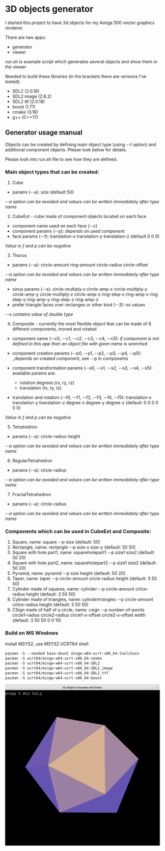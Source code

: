 # 3D objects generator

I started this project to have 3d objects for my Amiga 500 vector graphics renderer.

There are two apps:

- generator
- viewer 

run.sh is example script which generates several objects and show them in the viewer

Needed to build these libraries (in the brackets there are versions I've tested):

- SDL2 (2.0.18)
- SDL2 image (2.8.2)
- SDL2 ttf (2.0.18)
- boost (1.71)
- cmake (3.16)
- g++ (C++17)

## Generator usage manual

Objects can be created by defining main object type (using --t option) and additional component objects. Please look below for details.

Please look into run.sh file to see how they are defined.

### Main object types that can be created:

1. Cube
- params (--a): size (default 50)

_--a option can be avoided and values can be written immediately after type name_

2. CubeExt - cube made of component objects located on each face 
- component name used on each face (--c)
- component params (--p): _depends on used component_
- face params (--f): translation-x translation-y translation-z (default 0 0 0)

_Value in f and p can be negative_

3. Thorus 
- params (--a): circle-amount ring-amount circle-radius circle-offset

_--a option can be avoided and values can be written immediately after type name_

- sinus params (--s): circle-multiply-x circle-amp-x circle-multiply-y circle-amp-y circle-multiply-z circle-amp-z ring-step-x ring-amp-x ring step-y ring-amp-y ring-step-z ring-amp-z
- prefer triangle faces over rectanges or other kind (--3): no values

_--s contains value of double type_

4. Composite - currently the most flexible object that can be made of 6 different components, moved and rotated
- component name (--c0, --c1, --c2, --c3, --c4, --c5): _if component is not defined in this app then an object file with given name is searched_
- component creation params (--p0, --p1, --p2, --p3, --p4, --p5): _depends on created component, see --p in components
- component transformation params (--s0, --s1, --s2, --s3, --s4, --s5): available params are: 
    - rotation degrees (rx, ry, rz)
    - translation (tx, ty, tz)

- translation and rotation (--f0, --f1, --f2, --f3, --f4, --f5): translation-x translation-y translation-z degree-x degree-y degree-z (default: 0 0 0 0 0 0)

_Value in f and p can be negative_

5. Tetrahedron
- params (--a): circle-radius height

_--a option can be avoided and values can be written immediately after type name_

6. RegularTetrahedron
- params (--a): circle-radius

_--a option can be avoided and values can be written immediately after type name_

7. FractalTetrahedron 
- params (--a): circle-radius

_--a option can be avoided and values can be written immediately after type name_

### Components which can be used in CubeExt and Composite:
1. Square, name: square
--p size (default: 50)
2. Rectangle, name: rectangle
--p size-x size-y (default: 50 50)
3. Square with hole part1, name: squareholepart1
--p size1 size2 (default: 50 20)
4. Square with hole part2, name: squareholepart2
--p size1 size2 (default: 50 20)
5. Pyramid, name: pyramid
--p size height (default: 50 20)
6. Taper, name: taper
--p circle-amount circle-radius height (default: 3 50 50)
7. Cylinder made of squares, name: cylinder
--p circle-amount cirlce-radius height (default: 3 50 50)
8. Cylinder made of triangles, name: cylindertriangles
--p circle-amount cirlce-radius height (default: 3 50 50)
9. CSign made of half of a circle, name: csign
--p number-of-points circle1-radius circle2-radius circle1-x-offset circle2-x-offset width (default: 3 50 50 0 0 10)

### Build on MS Windows
Install MSYS2, use MSYS2 UCRT64 shell:
```
pacman -S --needed base-devel mingw-w64-ucrt-x86_64-toolchain 
pacman -S ucrt64/mingw-w64-ucrt-x86_64-cmake
pacman -S ucrt64/mingw-w64-ucrt-x86_64-SDL2
pacman -S ucrt64/mingw-w64-ucrt-x86_64-SDL2_image
pacman -S ucrt64/mingw-w64-ucrt-x86_64-SDL2_ttf
pacman -S ucrt64/mingw-w64-ucrt-x86_64-boost
```

![](example.png)
